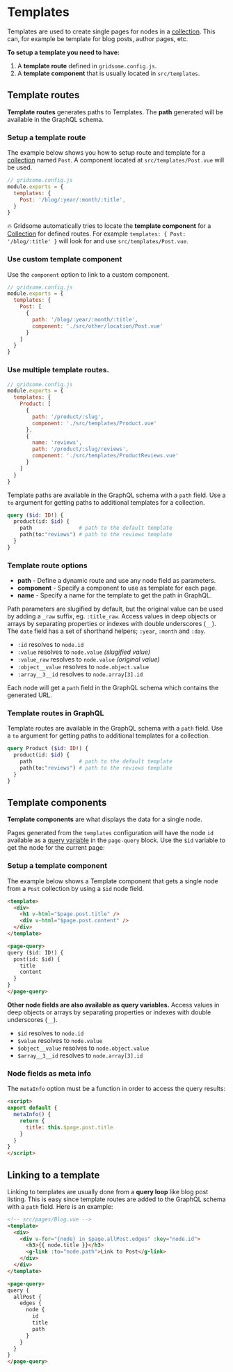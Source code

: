 # Templates

Templates are used to create single pages for nodes in a [collection](/docs/collections/). This can, for example be template for blog posts, author pages, etc.

**To setup a template you need to have:**

1. A **template route** defined in `gridsome.config.js`.
2. A **template component** that is usually located in `src/templates`.



## Template routes
**Template routes** generates paths to Templates. The **path** generated will be available in the GraphQL schema.

### Setup a template route
The example below shows you how to setup route and template for a [collection](/docs/collections/) named `Post`. A component located at `src/templates/Post.vue` will be used.

```js
// gridsome.config.js
module.exports = {
  templates: {
    Post: '/blog/:year/:month/:title',
  }
}
```

🔥 Gridsome automatically tries to locate the **template component** for a [Collection](/docs/collections) for defined routes. For example `templates: { Post: '/blog/:title' }` will look for and use `src/templates/Post.vue`.


### Use custom template component

Use the `component` option to link to a custom component.

```js
// gridsome.config.js
module.exports = {
  templates: {
    Post: [
      {
        path: '/blog/:year/:month/:title',
        component: './src/other/location/Post.vue'
      }
    ]
  }
}
```

### Use multiple template routes.

```js
// gridsome.config.js
module.exports = {
  templates: {
    Product: [
      {
        path: '/product/:slug',
        component: './src/templates/Product.vue'
      },
      {
        name: 'reviews',
        path: '/product/:slug/reviews',
        component: './src/templates/ProductReviews.vue'
      }
    ]
  }
}
```

Template paths are available in the GraphQL schema with a `path` field. Use a `to` argument for getting paths to additional templates for a collection.

```graphql
query ($id: ID!) {
  product(id: $id) {
    path               # path to the default template
    path(to:"reviews") # path to the reviews template
  }
}
```

### Template route options

- **path** - Define a dynamic route and use any node field as parameters.
- **component** - Specify a component to use as template for each page.
- **name** - Specify a name for the template to get the path in GraphQL.

Path parameters are slugified by default, but the original value can be used by adding a `_raw` suffix, eg. `:title_raw`. Access values in deep objects or arrays by separating properties or indexes with double underscores (`__`). The `date` field has a set of shorthand helpers; `:year`, `:month` and `:day`.

- `:id` resolves to `node.id`
- `:value` resolves to `node.value` *(slugified value)*
- `:value_raw` resolves to `node.value` *(original value)*
- `:object__value` resolves to `node.object.value`
- `:array__3__id` resolves to `node.array[3].id`

Each node will get a `path` field in the GraphQL schema which contains the generated URL.


### Template routes in GraphQL

Template routes are available in the GraphQL schema with a `path` field. Use a `to` argument for getting paths to additional templates for a collection.

```graphql
query Product ($id: ID!) {
  product(id: $id) {
    path               # path to the default template
    path(to:"reviews") # path to the reviews template
  }
}
```

## Template components

**Template components** are what displays the data for a single node.

Pages generated from the `templates` configuration will have the node `id` available as a [query variable](https://graphql.org/learn/queries/#variables) in the `page-query` block. Use the `$id` variable to get the node for the current page:


### Setup a template component

The example below shows a Template component that gets a single node from a `Post` collection by using a `$id` node field.

```html
<template>
  <div>
    <h1 v-html="$page.post.title" />
    <div v-html="$page.post.content" />
  </div>
</template>

<page-query>
query ($id: ID!) {
  post(id: $id) {
    title
    content
  }
}
</page-query>
```

**Other node fields are also available as query variables.** Access values in deep objects or arrays by separating properties or indexes with double underscores (`__`).

- `$id` resolves to `node.id`
- `$value` resolves to `node.value`
- `$object__value` resolves to `node.object.value`
- `$array__3__id` resolves to `node.array[3].id`

### Node fields as meta info

The `metaInfo` option must be a function in order to access the query results:

```html
<script>
export default {
  metaInfo() {
    return {
      title: this.$page.post.title
    }
  }
}
</script>
```

## Linking to a template

Linking to templates are usually done from a **query loop** like blog post listing. This is easy since template routes are added to the GraphQL schema with a `path` field. Here is an example:

```html
<!-- src/pages/Blog.vue -->
<template>
  <div>
    <div v-for="{node} in $page.allPost.edges" :key="node.id">
      <h3>{{ node.title }}</h3>
      <g-link :to="node.path">Link to Post</g-link>
    </div>
  </div>
</template>

<page-query>
query {
  allPost {
    edges {
      node {
        id
        title
        path
      }
    }
  }
}
</page-query>
```
